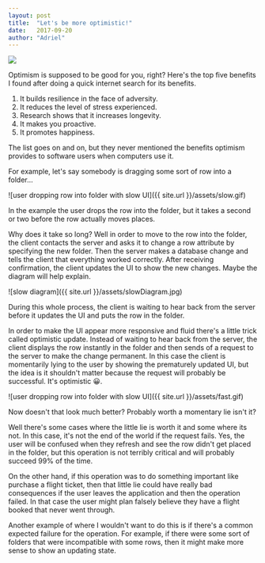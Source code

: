 ```yaml
---
layout: post
title:  "Let's be more optimistic!"
date:   2017-09-20
author: "Adriel"
---
```

<img src="{{ site.url }}/assets/optimism.jpg">

Optimism is supposed to be good for you, right? Here's the top five benefits I found after doing a quick internet search for its benefits.

1. It builds resilience in the face of adversity.
1. It reduces the level of stress experienced.
1. Research shows that it increases longevity.
1. It makes you proactive.
1. It promotes happiness.

The list goes on and on, but they never mentioned the benefits optimism provides to software users when computers use it.

For example, let's say somebody is dragging some sort of row into a folder...

![user dropping row into folder with slow UI]({{ site.url }}/assets/slow.gif)

In the example the user drops the row into the folder, but it takes a second or two before the row actually moves places.

Why does it take so long? Well in order to move to the row into the folder, the client contacts the server and asks it to change a row attribute by specifying the new folder. Then the server makes a database change and tells the client that everything worked correctly. After receiving confirmation, the client updates the UI to show the new changes. Maybe the diagram will help explain.

![slow diagram]({{ site.url }}/assets/slowDiagram.jpg)

During this whole process, the client is waiting to hear back from the server before it updates the UI and puts the row in the folder.

In order to make the UI appear more responsive and fluid there's a little trick called optimistic update. Instead of waiting to hear back from the server, the client displays the row instantly in the folder and then sends of a request to the server to make the change permanent. In this case the client is momentarily lying to the user by showing the prematurely updated UI, but the idea is it shouldn't matter because the request will probably be successful. It's optimistic 😀.

![user dropping row into folder with slow UI]({{ site.url }}/assets/fast.gif)

Now doesn't that look much better? Probably worth a momentary lie isn't it?

Well there's some cases where the little lie is worth it and some where its not. In this case, it's not the end of the world if the request fails. Yes, the user will be confused when they refresh and see the row didn't get placed in the folder, but this operation is not terribly critical and will probably succeed 99% of the time.

On the other hand, if this operation was to do something important like purchase a flight ticket, then that little lie could have really bad consequences if the user leaves the application and then the operation failed. In that case the user might plan falsely believe they have a flight booked that never went through.

Another example of where I wouldn't want to do this is if there's a common expected failure for the operation. For example, if there were some sort of folders that were incompatible with some rows, then it might make more sense to show an updating state.